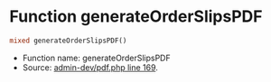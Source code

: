 Function generateOrderSlipsPDF
===========================





```php
mixed generateOrderSlipsPDF()
```

* Function name: generateOrderSlipsPDF
* Source: [admin-dev/pdf.php line 169](https://github.com/PrestaShop/PrestaShop/blob/1.5.0.9/admin-dev/pdf.php#L169).

